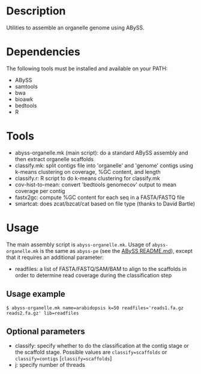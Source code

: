 # Description

Utilities to assemble an organelle genome using ABySS.

# Dependencies

The following tools must be installed and available on your PATH:

* ABySS
* samtools
* bwa
* bioawk
* bedtools
* R

# Tools

* abyss-organelle.mk (main script): do a standard ABySS assembly and then extract organelle scaffolds
* classify.mk: split contigs file into 'organelle' and 'genome' contigs using k-means clustering on coverage, %GC content, and length
* classify.r: R script to do k-means clustering for classify.mk
* cov-hist-to-mean: convert 'bedtools genomecov' output to mean coverage per contig
* fastx2gc: compute %GC content for each seq in a FASTA/FASTQ file
* smartcat: does zcat/bzcat/cat based on file type (thanks to David Bartle)

# Usage

The main assembly script is `abyss-organelle.mk`. Usage of `abyss-organelle.mk` is the same as `abyss-pe` (see the [ABySS README.md](https://github.com/bcgsc/abyss#assembling-a-paired-end-library)), except that it requires an additional parameter:

* readfiles: a list of FASTA/FASTQ/SAM/BAM to align to the scaffolds in order to determine read coverage during the classification step

## Usage example

```
$ abyss-organelle.mk name=arabidopsis k=50 readfiles='reads1.fa.gz reads2.fa.gz' lib=readfiles
```

## Optional parameters

* classify: specify whether to do the classification at the contig stage or the scaffold stage. Possible values are `classify=scaffolds` or `classify=contigs` [`classify=scaffolds`]
* j: specify number of threads
